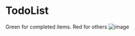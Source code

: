 # TodoList

Green for completed items. Red for others
![image](https://user-images.githubusercontent.com/36287146/170365908-a6cbb691-2efc-43bb-8beb-840a40528ffd.png)
